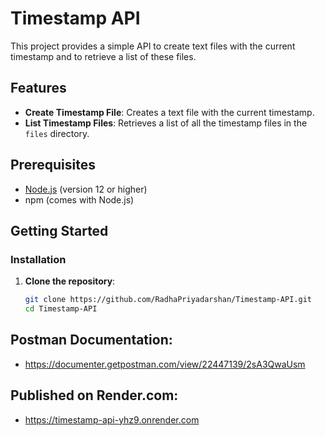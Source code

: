 # Timestamp API

This project provides a simple API to create text files with the current timestamp and to retrieve a list of these files.

## Features

- **Create Timestamp File**: Creates a text file with the current timestamp.
- **List Timestamp Files**: Retrieves a list of all the timestamp files in the `files` directory.

## Prerequisites

- [Node.js](https://nodejs.org/) (version 12 or higher)
- npm (comes with Node.js)

## Getting Started

### Installation

1. **Clone the repository**:

   ```bash
   git clone https://github.com/RadhaPriyadarshan/Timestamp-API.git
   cd Timestamp-API
## Postman Documentation:
- https://documenter.getpostman.com/view/22447139/2sA3QwaUsm
## Published on Render.com:
- https://timestamp-api-yhz9.onrender.com
